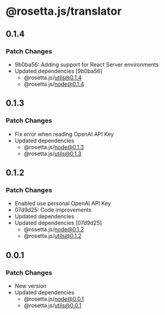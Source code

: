 # @rosetta.js/translator

## 0.1.4

### Patch Changes

- 9b0ba56: Adding support for React Server environments
- Updated dependencies [9b0ba56]
  - @rosetta.js/utils@0.1.4
  - @rosetta.js/node@0.1.4

## 0.1.3

### Patch Changes

- Fix error when reading OpenAI API Key
- Updated dependencies
  - @rosetta.js/node@0.1.3
  - @rosetta.js/utils@0.1.3

## 0.1.2

### Patch Changes

- Enabled use personal OpenAI API Key
- 07d9d25: Code improvements
- Updated dependencies
- Updated dependencies [07d9d25]
  - @rosetta.js/node@0.1.2
  - @rosetta.js/utils@0.1.2

## 0.0.1

### Patch Changes

- New version
- Updated dependencies
  - @rosetta.js/node@0.0.1
  - @rosetta.js/utils@0.0.1
